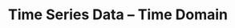 ---
title: "Time Series Data – Time Domain"
index: 2
materials:
- topic: "Motivation"
  files:
  - type: "colab"
    url: https://colab.research.google.com/github/C4M-UofT/C4M-UofT.github.io/blob/master/lectures/module2/2-2_timeseries_timedomain/2a - Motivation.ipynb
- topic: "Matplotlib"
  files:
  - type: "colab"
    url: https://colab.research.google.com/github/C4M-UofT/C4M-UofT.github.io/blob/master/lectures/module2/2-2_timeseries_timedomain/2b - Matplotlib.ipynb
- topic: "Handling Time"
  files:
  - type: "colab"
    url: https://colab.research.google.com/github/C4M-UofT/C4M-UofT.github.io/blob/master/lectures/module2/2-2_timeseries_timedomain/2c - Handling Time.ipynb
- topic: "Data Sampling"
  files:
  - type: "colab"
    url: https://colab.research.google.com/github/C4M-UofT/C4M-UofT.github.io/blob/master/lectures/module2/2-2_timeseries_timedomain/2d - Data Sampling.ipynb
- topic: "Data Windowing"
  files:
  - type: "colab"
    url: https://colab.research.google.com/github/C4M-UofT/C4M-UofT.github.io/blob/master/lectures/module2/2-2_timeseries_timedomain/2e - Data Windowing.ipynb
- topic: "Time-Domain Features"
  files:
  - type: "colab"
    url: https://colab.research.google.com/github/C4M-UofT/C4M-UofT.github.io/blob/master/lectures/module2/2-2_timeseries_timedomain/2f - Time-Domain Features.ipynb
assignment:
  files:
  - type: "colab"
    url: https://colab.research.google.com/github/C4M-UofT/C4M-UofT.github.io/blob/master/lectures/module2/2-2_timeseries_timedomain/HW2.ipynb
---